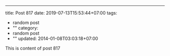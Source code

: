 ---
title: Post 817
date: 2019-07-13T15:53:44+07:00
tags:
  - random post
  - ""
category:
  - random post
  - ""
updated: 2014-01-08T03:03:18+07:00

This is content of post 817